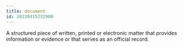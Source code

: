 ```yaml
---
title: document
id: 20220415232900
---
```


A structured piece of written, printed or electronic matter that provides information or evidence or that serves as an official record.
